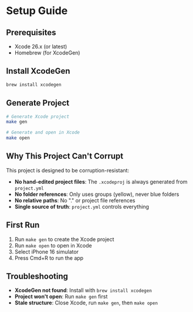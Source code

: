 # Setup Guide

## Prerequisites

- Xcode 26.x (or latest)
- Homebrew (for XcodeGen)

## Install XcodeGen

```bash
brew install xcodegen
```

## Generate Project

```bash
# Generate Xcode project
make gen

# Generate and open in Xcode
make open
```

## Why This Project Can't Corrupt

This project is designed to be corruption-resistant:

- **No hand-edited project files**: The `.xcodeproj` is always generated from `project.yml`
- **No folder references**: Only uses groups (yellow), never blue folders
- **No relative paths**: No "." or project file references
- **Single source of truth**: `project.yml` controls everything

## First Run

1. Run `make gen` to create the Xcode project
2. Run `make open` to open in Xcode
3. Select iPhone 16 simulator
4. Press Cmd+R to run the app

## Troubleshooting

- **XcodeGen not found**: Install with `brew install xcodegen`
- **Project won't open**: Run `make gen` first
- **Stale structure**: Close Xcode, run `make gen`, then `make open`
